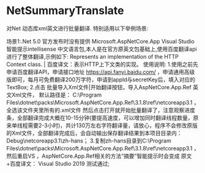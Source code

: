 # NetSummaryTranslate
对Net 动态库xml英文进行批量翻译. 特别适用以下举例场景:

场景1:.Net 5.0 官方发布时没有提供 Microsoft.AspNetCore.App Visual Studio 智能提示intellisense 中文语言包,本人是在官方原英文包基础上,使用百度翻译api进行了整体翻译,示例如下:
Represents an implementation of the HTTP Context class. 
 | 百度译文：表示HTTP上下文类的实现。
使用说明:
1.使用之前先申请百度翻译API，申请接口地址 https://api.fanyi.baidu.com/ ，申请通用高级版即可，每月可免费翻译200万字符，申请到appId与secretKey后，填入对应的TextBox; 2.点击 批量导入Xml文件|开始翻译按钮，导入AspNetCore.App.Ref 英文Xml文件， 默认路径是： C:\Program Files\dotnet\packs\Microsoft.AspNetCore.App.Ref\3.1.8\ref\netcoreapp3.1 ，全选该文件夹里所有的.xml文件 然后点击打开就开始批量翻译了，注意观察进度条，全部翻译完成大概在10-15分钟(要提高速度，可以增加同时翻译线程数量，原来单线程需要2-3小时)，共计130万左右字符翻译量，请放心，程序不会修改原版的Xml文件，全部翻译完成后，会自动输出保存翻译结果到本项目目录内：Debug\netcoreapp3.1\zh-hans； 3.复制zh-hans目录到C:\Program Files\dotnet\packs\Microsoft.AspNetCore.App.Ref\3.1.8\ref\netcoreapp3.1 ，然后重启VS ，AspNetCore.App.Ref相关的方法“摘要”智能提示时会变成 原文+百度译文：  Visual Studio 2019 测试通过;
